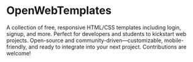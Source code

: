 # OpenWebTemplates
A collection of free, responsive HTML/CSS templates including login, signup, and more. Perfect for developers and students to kickstart web projects. Open-source and community-driven—customizable, mobile-friendly, and ready to integrate into your next project. Contributions are welcome!
